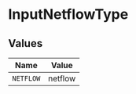 # InputNetflowType


## Values

| Name      | Value     |
| --------- | --------- |
| `NETFLOW` | netflow   |